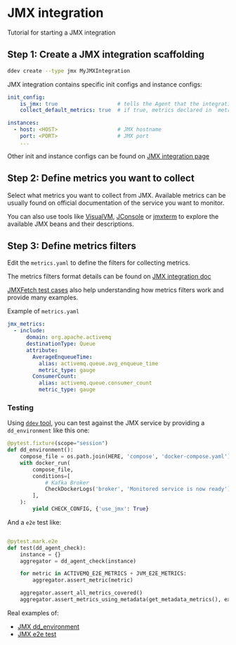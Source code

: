 # JMX integration

Tutorial for starting a JMX integration

## Step 1: Create a JMX integration scaffolding

```bash
ddev create --type jmx MyJMXIntegration
```

JMX integration contains specific init configs and instance configs:

```yaml
init_config:
    is_jmx: true                   # tells the Agent that the integration is a JMX type of integration
    collect_default_metrics: true  # if true, metrics declared in `metrics.yaml` are collected

instances:
  - host: <HOST>                   # JMX hostname
    port: <PORT>                   # JMX port
    ...
```

Other init and instance configs can be found on [JMX integration page](https://docs.datadoghq.com/integrations/java)

## Step 2: Define metrics you want to collect

Select what metrics you want to collect from JMX. Available metrics can be usually found on official documentation of the service you want to monitor.

You can also use tools like [VisualVM](https://visualvm.github.io/), [JConsole](https://docs.oracle.com/javase/7/docs/technotes/guides/management/jconsole.html) or [jmxterm](https://datadoghq.dev/integrations-core/tutorials/jmx/tools/) to explore the available JMX beans and their descriptions.


## Step 3: Define metrics filters

Edit the `metrics.yaml` to define the filters for collecting metrics.

The metrics filters format details can be found on [JMX integration doc](https://docs.datadoghq.com/integrations/java/?tab=host#description-of-the-filters)

[JMXFetch test cases](https://github.com/DataDog/jmxfetch/tree/master/src/test/resources) also help understanding how metrics filters work and provide many examples.  

Example of `metrics.yaml`

```yaml
jmx_metrics:
  - include:
      domain: org.apache.activemq
      destinationType: Queue
      attribute:
        AverageEnqueueTime:
          alias: activemq.queue.avg_enqueue_time
          metric_type: gauge
        ConsumerCount:
          alias: activemq.queue.consumer_count
          metric_type: gauge
```

### Testing

Using [`ddev` tool](https://datadoghq.dev/integrations-core/ddev/cli/), you can test against the JMX service by providing a `dd_environment` like this one:

```python
@pytest.fixture(scope="session")
def dd_environment():
    compose_file = os.path.join(HERE, 'compose', 'docker-compose.yaml')
    with docker_run(
        compose_file,
        conditions=[
            # Kafka Broker
            CheckDockerLogs('broker', 'Monitored service is now ready'),
        ],
    ):
        yield CHECK_CONFIG, {'use_jmx': True}
```

And a `e2e` test like:

```python

@pytest.mark.e2e
def test(dd_agent_check):
    instance = {}
    aggregator = dd_agent_check(instance)

    for metric in ACTIVEMQ_E2E_METRICS + JVM_E2E_METRICS:
        aggregator.assert_metric(metric)

    aggregator.assert_all_metrics_covered()
    aggregator.assert_metrics_using_metadata(get_metadata_metrics(), exclude=JVM_E2E_METRICS)
```

Real examples of:

- [JMX dd_environment](https://github.com/DataDog/integrations-core/blob/master/activemq/tests/conftest.py)
- [JMX e2e test](https://github.com/DataDog/integrations-core/blob/master/activemq/tests/test_check.py)
